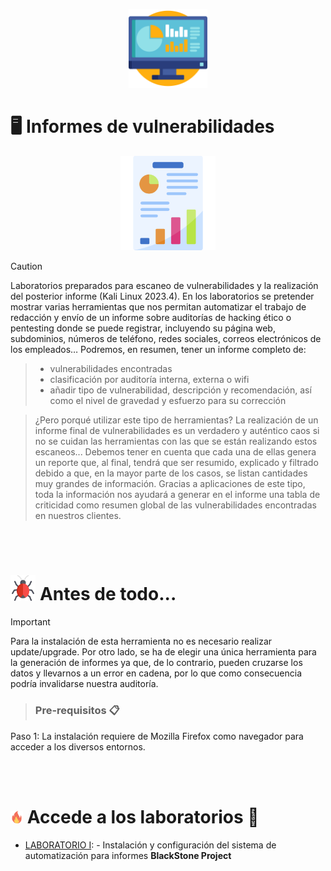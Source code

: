 <p align="center">
<picture>
  <source media="(prefers-color-scheme: dark)" srcset="images/vuln.png">
  <source media="(prefers-color-scheme: light)" srcset="images/vuln.png">
  <img alt="Hacking_Labs, más allá de la Ciberseguridad" src="images/vuln.png" width="25%">
</picture>
</p>

# :desktop_computer:	Informes de vulnerabilidades 

<p align="center">
<picture>
  <source media="(prefers-color-scheme: dark)" srcset="images/reporte.png">
  <source media="(prefers-color-scheme: light)" srcset="images/reporte.png">
  <img alt="Hacking_Labs, más allá de la Ciberseguridad" src="images/reporte.png" width="30%">
</picture>
</p>

> [!CAUTION]
> Laboratorios preparados para escaneo de vulnerabilidades y la realización del posterior informe (Kali Linux 2023.4). En los laboratorios se pretender mostrar varias herramientas que nos permitan automatizar el trabajo de redacción y envío de un informe sobre auditorías de hacking ético o pentesting donde se puede registrar, incluyendo su página web, subdominios, números de teléfono, redes sociales, correos electrónicos de los empleados… Podremos, en resumen, tener un informe completo de:

>- vulnerabilidades encontradas
>- clasificación por auditoría interna, externa o wifi
>- añadir tipo de vulnerabilidad, descripción y recomendación, así como el nivel de gravedad y esfuerzo para su corrección 


> ¿Pero porqué utilizar este tipo de herramientas?
La realización de un informe final de vulnerabilidades es un verdadero y auténtico caos si no se cuidan las herramientas con las que se están realizando estos escaneos... Debemos tener en cuenta que cada una de ellas genera un reporte que, al final, tendrá que ser resumido, explicado y filtrado debido a que, en la mayor parte de los casos, se listan cantidades muy grandes de información. Gracias a aplicaciones de este tipo, toda la información nos ayudará a generar en el informe una tabla de criticidad como resumen global de las vulnerabilidades encontradas en nuestros clientes.

<br>
<br>

# <img alt="Hacking_Labs, más allá de la Ciberseguridad" src="images/virus.png" width="8%"> Antes de todo... 

> [!IMPORTANT]
> Para la instalación de esta herramienta no es necesario realizar update/upgrade. Por otro lado, se ha de elegir una única herramienta para la generación de informes ya que, de lo contrario, pueden cruzarse los datos y llevarnos a un error en cadena, por lo que como consecuencia podría invalidarse nuestra auditoría.

> ### Pre-requisitos 📋
Paso 1: La instalación requiere de Mozilla Firefox como navegador para acceder a los diversos entornos.

<br>
<br>

# <img alt="Hacking_Labs, más allá de la Ciberseguridad" src="images/fuego.png" width="4%"> Accede a los laboratorios  :floppy_disk:

- [LABORATORIO I](BlackStone): - Instalación y configuración del sistema de automatización para informes <b>BlackStone Project</b>